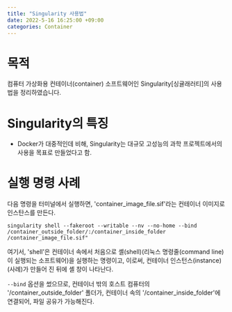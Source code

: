 ```yaml
---
title: "Singularity 사용법"
date: 2022-5-16 16:25:00 +09:00
categories: Container
---
```


# 목적
컴퓨터 가상화용 컨테이너(container) 소프트웨어인 Singularity[싱귤래러티]의 사용법을 정리하였습니다.

# Singularity의 특징
- Docker가 대중적인데 비해, Singularity는 대규모 고성능의 과학 프로젝트에서의 사용을 목표로 만들었다고 함.

# 실행 명령 사례
다음 명령을 터미널에서 실행하면, 'container_image_file.sif'라는 컨테이너 이미지로 인스탄스를 만든다.
```
singularity shell --fakeroot --writable --nv --no-home --bind /container_outside_folder/:/container_inside_folder /container_image_file.sif"
```
여기서, 'shell'은 컨테이너 속에서 처음으로 셸(shell)(리눅스 명령줄(command line)이 실행되는 소프트웨어)을 실행하는 명령이고, 이로써, 컨테이너 인스턴스(instance)(사례)가 만들어 진 뒤에 셸 창이 나타난다.

`--bind` 옵션을 썼으므로, 컨테이너 밖의 호스트 컴퓨터의 '/container_outside_folder' 폴더가, 컨테이너 속의 '/container_inside_folder'에 연결되어, 파일 공유가 가능해진다.
